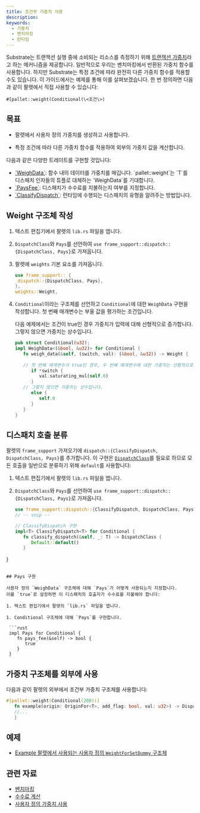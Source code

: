 ```yaml
---
title: 조건부 가중치 사용
description:
keywords:
  - 가중치
  - 벤치마킹
  - 런타임
---
```


Substrate는 트랜잭션 실행 중에 소비되는 리소스를 측정하기 위해 [트랜잭션 가중치](/build/tx-weights-fees)라고 하는 메커니즘을 제공합니다.
일반적으로 우리는 벤치마킹에서 반환된 가중치 함수를 사용합니다.
하지만 Substrate는 특정 조건에 따라 완전히 다른 가중치 함수를 적용할 수도 있습니다.
이 가이드에서는 예제를 통해 이를 살펴보겠습니다.
한 번 정의하면 다음과 같이 팔렛에서 직접 사용할 수 있습니다:

`#[pallet::weight(Conditional(\<조건\>)`

## 목표

- 팔렛에서 사용자 정의 가중치를 생성하고 사용합니다.

- 특정 조건에 따라 다른 가중치 함수를 적용하여 외부의 가중치 값을 계산합니다.

다음과 같은 다양한 트레이트를 구현할 것입니다:

- [\`WeighData\`](https://paritytech.github.io/substrate/master/frame_support/weights/trait.WeighData.html#): 함수 내의 데이터를 가중치를 매깁니다.
  \`pallet::weight\`는 \`T\`를 디스패치 인자들의 튜플로 대체하는 \`WeighData<T>\`를 기대합니다.
- [\`PaysFee\`](https://paritytech.github.io/substrate/master/frame_support/weights/trait.PaysFee.html): 디스패치가 수수료를 지불하는지 여부를 지정합니다.
- [\`ClassifyDispatch\`](https://paritytech.github.io/substrate/master/frame_support/weights/trait.ClassifyDispatch.html): 런타임에 수행되는 디스패치의 유형을 알려주는 방법입니다.

## Weight 구조체 작성

1. 텍스트 편집기에서 팔렛의 `lib.rs` 파일을 엽니다.

1. `DispatchClass`와 `Pays`를 선언하여 `use frame_support::dispatch::{DispatchClass, Pays}`로 가져옵니다.

1. 팔렛에 `weights` 기본 요소를 가져옵니다.
   
   ```rust
   use frame_support:: {
    dispatch::{DispatchClass, Pays},
   },
   weights::Weight,

1. `Conditional`이라는 구조체를 선언하고 `Conditional`에 대한 `WeighData` 구현을 작성합니다. 첫 번째 매개변수는 부울 값을 평가하는 조건입니다. 
   
   다음 예제에서는 조건이 true인 경우 가중치가 입력에 대해 선형적으로 증가합니다.
   그렇지 않으면 가중치는 상수입니다.

   ```rust
   pub struct Conditional(u32);
   impl WeighData<(&bool, &u32)> for Conditional {
      fn weigh_data(&self, (switch, val): (&bool, &u32)) -> Weight {
        
      // 첫 번째 매개변수가 true인 경우, 두 번째 매개변수에 대한 가중치는 선형적으로 증가합니다.
         if *switch {
            val.saturating_mul(self.0)
         }
      // 그렇지 않으면 가중치는 상수입니다.
         else {
            self.0
         }
      }
   }
   ```

## 디스패치 호출 분류

팔렛의 `frame_support` 가져오기에 `dispatch::{ClassifyDispatch, DispatchClass, Pays}`를 추가합니다.
이 구현은 [`DispatchClass`](https://paritytech.github.io/substrate/master/frame_support/dispatch/enum.DispatchClass.html)를 필요로 하므로 모든 호출을 일반으로 분류하기 위해 `default`를 사용합니다:

1. 텍스트 편집기에서 팔렛의 `lib.rs` 파일을 엽니다.

1. `DispatchClass`와 `Pays`를 선언하여 `use frame_support::dispatch::{DispatchClass, Pays}`로 가져옵니다.
   
   ```rust
   use frame_support::dispatch::{ClassifyDispatch, DispatchClass, Pays};
   // -- snip --
   
   // ClassifyDispatch 구현
   impl<T> ClassifyDispatch<T> for Conditional {
      fn classify_dispatch(&self, _: T) -> DispatchClass {
         Default::default()
      }
  }
  ```

## Pays 구현

사용자 정의 `WeighData` 구조체에 대해 `Pays`가 어떻게 사용되는지 지정합니다. 
이를 `true`로 설정하면 이 디스패치의 호출자가 수수료를 지불해야 합니다:

1. 텍스트 편집기에서 팔렛의 `lib.rs` 파일을 엽니다.

1. Conditional 구조체에 대해 `Pays`를 구현합니다.
   
   ```rust
   impl Pays for Conditional {
      fn pays_fee(&self) -> bool {
         true
      }
   }
   ```

## 가중치 구조체를 외부에 사용

다음과 같이 팔렛의 외부에서 조건부 가중치 구조체를 사용합니다:

```rust
#[pallet::weight(Conditional(200))]
   fn example(origin: OriginFor<T>, add_flag: bool, val: u32>) -> DispatchResult {
   //...
   }
```

## 예제

- [Example 팔렛에서 사용되는 사용자 정의 `WeightForSetDummy` 구조체](https://github.com/paritytech/polkadot-sdk/blob/master/substrate/frame/examples/basic/src/lib.rs#L305-L350)

## 관련 자료

- [벤치마킹](/test/benchmark)
- [수수료 계산](/reference/how-to-guides/weights/calculate-fees)
- [사용자 정의 가중치 사용](/reference/how-to-guides/weights/use-custom-weights)